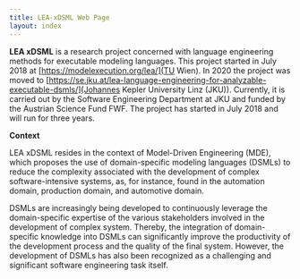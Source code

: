 ```yaml
---
title: LEA-xDSML Web Page
layout: index
---
```

**LEA xDSML** is a research project concerned with language engineering methods for executable modeling languages. This project started in July 2018 at [https://modelexecution.org/lea/](TU Wien). In 2020 the project was moved to [https://se.jku.at/lea-language-engineering-for-analyzable-executable-dsmls/](Johannes Kepler University Linz (JKU)). Currently, it is carried out by the Software Engineering Department at JKU and funded by the Austrian Science Fund FWF. The project has started in July 2018 and will run for three years. 

**Context**

LEA xDSML resides in the context of Model-Driven Engineering (MDE), which proposes the use of domain-specific modeling languages (DSMLs) to reduce the complexity associated with the development of complex software-intensive systems, as, for instance, found in the automation domain, production domain, and automotive domain.

DSMLs are increasingly being developed to continuously leverage the domain-specific expertise of the various stakeholders involved in the development of complex system. Thereby, the integration of domain-specific knowledge into DSMLs can significantly improve the productivity of the development process and the quality of the final system. However, the development of DSMLs has also been recognized as a challenging and significant software engineering task itself.